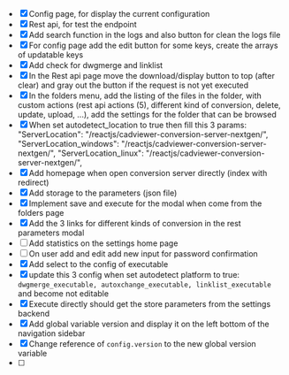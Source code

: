 - [x] Config page, for display the current configuration 
- [x] Rest api, for test the endpoint 
- [x] Add search function in the logs and also button for clean the logs file
- [x] For config page add the edit button for some keys, create the arrays of updatable keys
- [x] Add check for dwgmerge and linklist 
- [x] In the Rest api page move the download/display button to top (after clear) and gray out the button if the request is not yet executed
- [x] In the folders menu, add the listing of the files in the folder, with custom actions (rest api actions (5), different kind of conversion, delete, update, upload, ...), add the settings for the folder that can be browsed
- [x] When set autodetect_location to true then fill this 3 params:
"ServerLocation": "/reactjs/cadviewer-conversion-server-nextgen/", 
"ServerLocation_windows": "/reactjs/cadviewer-conversion-server-nextgen/",
"ServerLocation_linux": "/reactjs/cadviewer-conversion-server-nextgen/",
- [x] Add homepage when open conversion server directly (index with redirect)
- [x] Add storage to the parameters (json file)
- [x] Implement save and execute for the modal when come from the folders page
- [x] Add the 3 links for different kinds of conversion in the rest parameters modal 
- [ ] Add statistics on the settings home page
- [ ] On user add and edit add new input for password confirmation
- [x] Add select to the config of executable
- [x] update this 3 config when set autodetect platform to true: `dwgmerge_executable, autoxchange_executable, linklist_executable` and become not editable 
- [x] Execute directly should get the store parameters from the settings backend 
- [x] Add global variable version and display it on the left bottom of the navigation sidebar
- [x] Change reference of `config.version` to the new global version variable
- [ ]
